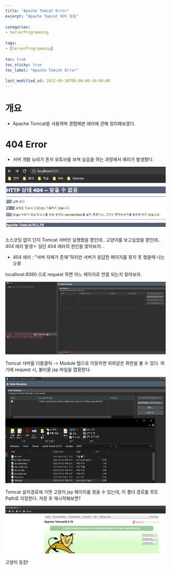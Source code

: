 ```yaml
---
title: "Apache Tomcat Error"
excerpt: "Apache Tomcat 에러 모음"

categories:
- ServerProgramming

tags:
- [ServerProgramming]

toc: true
toc_sticky: true
toc_label: "Apache Tomcat Error"

last_modified_at: 2022-09-30T08:00:00-10:00:00
---
```

# 개요
  - Apache Tomcat을 사용하며 경험해본 에러에 관해 정리해보겠다.

# 404 Error
  - 서버 개발 뉴비가 혼자 유튜브를 보며 실습을 하는 과정에서 에러가 발생했다.
  
  ![image](/assets/images/ServerProgramming/404Error.png)

  소스코딩 없이 단지 Tomcat 서버만 실행했을 뿐인데.. 고양이를 보고싶었을 뿐인데.. 404 에러 발생ㅜ 일단 404 에러의 원인을 찾아보자..

  - 404 에러 : "서버 자체가 존재"하지만 서버가 응답한 페이지를 찾지 못 했을때 나는 오류
  
  localhost:8080 으로 request 하면 어느 페이지로 연결 되는지 찾아보자.

  ![image](/assets/images/ServerProgramming/TomcatWebModuleMapping.png)

  Tomcat 서버를 더블클릭 -> Module 탭으로 이동하면 위와같은 화면을 볼 수 있다.
  여기에 request 시, 불러올 jsp 파일을 맵핑한다.

  ![image](/assets/images/ServerProgramming/SetIndexJsp.png)

  Tomcat 설치경로에 가면 고양이 jsp 페이지를 찾을 수 있는데, 이 폴더 경로를 루트 Path로 지정한다.
  저장 후 재시작해보면?

  ![image](/assets/images/ServerProgramming/TomcatIndexPage.png)

  고양이 등장!
